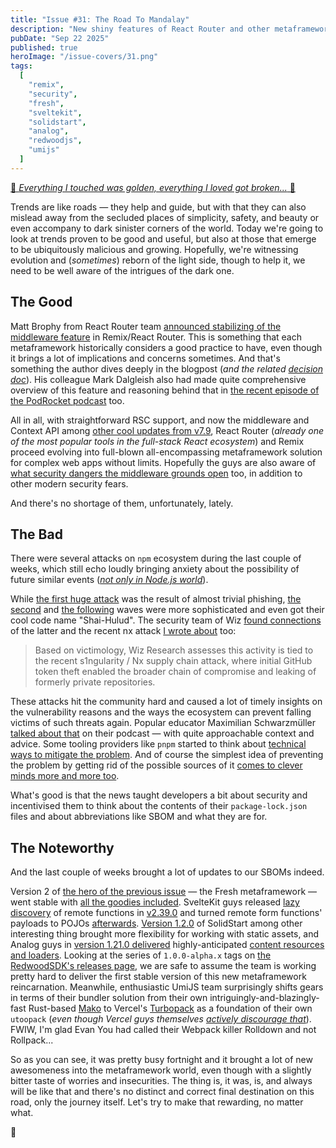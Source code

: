 ```yaml
---
title: "Issue #31: The Road To Mandalay"
description: "New shiny features of React Router and other metaframeworks slightly clouded by sinister security context of the ecosystem."
pubDate: "Sep 22 2025"
published: true
heroImage: "/issue-covers/31.png"
tags:
  [
    "remix",
    "security",
    "fresh",
    "sveltekit",
    "solidstart",
    "analog",
    "redwoodjs",
    "umijs"
  ]
---
```


[🎵 _Everything I touched was golden, everything I loved got broken..._ 🎵](https://www.youtube.com/watch?v=KohurXfPb7s&list=PLYRq_7Yox1jDETeL_YgKUc8DXduCV9jA2&index=32)

Trends are like roads — they help and guide, but with that they can also mislead away from the secluded places of simplicity, safety, and beauty or even accompany to dark sinister corners of the world. Today we're going to look at trends proven to be good and useful, but also at those that emerge to be ubiquitously malicious and growing. Hopefully, we're witnessing evolution and (_sometimes_) reborn of the light side, though to help it, we need to be well aware of the intrigues of the dark one.

## The Good

Matt Brophy from React Router team [announced stabilizing of the middleware feature](https://remix.run/blog/middleware) in Remix/React Router. This is something that each metaframework historically considers a good practice to have, even though it brings a lot of implications and concerns sometimes. And that's something the author dives deeply in the blogpost (_and the related [decision doc](https://github.com/remix-run/react-router/blob/main/decisions/0014-context-middleware.md)_). His colleague Mark Dalgleish also had made quite comprehensive overview of this feature and reasoning behind that in [the recent episode of the PodRocket podcast](https://www.youtube.com/watch?v=gwf8JiatS_Q) too.

All in all, with straightforward RSC support, and now the middleware and Context API among [other cool updates from v7.9](https://github.com/remix-run/react-router/blob/main/CHANGELOG.md#v790), React Router (_already one of the most popular tools in the full-stack React ecosystem_) and Remix proceed evolving into full-blown all-encompassing metaframework solution for complex web apps without limits. Hopefully the guys are also aware of [what security dangers the middleware grounds open](https://metaframe.works/archive/11/#:~:text=The%20previous%20metaframework%20week%20was%20marked%20by%20a%20huge%20scandal%20around%20the%20middleware%20security%20vulnerability%20in%20Next.js.) too, in addition to other modern security fears.

And there's no shortage of them, unfortunately, lately.

## The Bad

There were several attacks on `npm` ecosystem during the last couple of weeks, which still echo loudly bringing anxiety about the possibility of future similar events (_[not only in Node.js world](https://fasterthanli.me/articles/crates-io-phishing-attempt)_).

While [the first huge attack](https://socket.dev/blog/npm-author-qix-compromised-in-major-supply-chain-attack) was the result of almost trivial phishing, [the second](https://socket.dev/blog/tinycolor-supply-chain-attack-affects-40-packages) and [the following](https://socket.dev/blog/ongoing-supply-chain-attack-targets-crowdstrike-npm-packages) waves were more sophisticated and even got their cool code name "Shai-Hulud". The security team of Wiz [found connections](https://www.wiz.io/blog/shai-hulud-npm-supply-chain-attack) of the latter and the recent nx attack [I wrote about](https://metaframe.works/archive/29/#:~:text=Nx%2C%20used%20widely%20for%20full%2Dstack%20and%20cross%2Dplatform%20projects%20based%20on%20variety%20of%20technologies%20including%20metaframeworks%2C%20got%20hacked%20in%20a%20pretty%20inventive%20AI%2Ddriven%20and%20AI%2Denabled%20way) too:

> Based on victimology, Wiz Research assesses this activity is tied to the recent s1ngularity / Nx supply chain attack, where initial GitHub token theft enabled the broader chain of compromise and leaking of formerly private repositories.

These attacks hit the community hard and caused a lot of timely insights on the vulnerability reasons and the ways the ecosystem can prevent falling victims of such threats again. Popular educator Maximilian Schwarzmüller [talked about that](https://code-curiosity-maximilian-schwarzmueller.podigee.io/54-npm-package-attacks) on their podcast — with quite approachable context and advice. Some tooling providers like `pnpm` started to think about [technical ways to mitigate the problem](https://pnpm.io/blog/releases/10.16). And of course the simplest idea of preventing the problem by getting rid of the possible sources of it [comes to clever minds more and more too](https://blog.val.town/gardening-dependencies).

What's good is that the news taught developers a bit about security and incentivised them to think about the contents of their `package-lock.json` files and about abbreviations like SBOM and what they are for.

## The Noteworthy

And the last couple of weeks brought a lot of updates to our SBOMs indeed.

Version 2 of [the hero of the previous issue](<https://metaframe.works/archive/30/#:~:text=after%20dozens%20of%20alpha%20releases%20for%20version%202.0%20Fresh%2C%20one%20of%20the%20most%20performant%20and%20interesting%20(in%20terms%20of%20technology%20choices)%20metaframeworks%2C%20gets%20beta%20status%20for%20v2>) — the Fresh metaframework — went stable with [all the goodies included](https://github.com/denoland/fresh/releases/tag/2.0.0). SvelteKit guys released [lazy discovery](https://github.com/sveltejs/kit/pull/14293) of remote functions in [v2.39.0](https://github.com/sveltejs/kit/releases/tag/%40sveltejs/kit%402.39.0) and turned remote form functions' payloads to POJOs [afterwards](https://github.com/sveltejs/kit/releases/tag/%40sveltejs/kit%402.42.0). [Version 1.2.0](https://github.com/sveltejs/kit/releases/tag/%40sveltejs/kit%402.42.0) of SolidStart among other interesting thing brought more flexibility for working with static assets, and Analog guys in [version 1.21.0 delivered](https://github.com/analogjs/analog/releases/tag/v1.21.0) highly-anticipated [content resources and loaders](https://github.com/analogjs/analog/pull/1874). Looking at the series of `1.0.0-alpha.x` tags on [the RedwoodSDK's releases page](https://github.com/redwoodjs/sdk/releases), we are safe to assume the team is working pretty hard to deliver the first stable version of this new metaframework reincarnation. Meanwhile, enthusiastic UmiJS team surprisingly shifts gears in terms of their bundler solution from their own intriguingly-and-blazingly-fast Rust-based [Mako](https://makojs.dev) to Vercel's [Turbopack](https://nextjs.org/docs/app/api-reference/turbopack) as a foundation of their own `utoopack` (_even though Vercel guys themselves [actively discourage that](https://github.com/utooland/utoo/issues/1872#issuecomment-2878574979)_). FWIW, I'm glad Evan You had called their Webpack killer Rolldown and not Rollpack...

So as you can see, it was pretty busy fortnight and it brought a lot of new awesomeness into the metaframework world, even though with a slightly bitter taste of worries and insecurities. The thing is, it was, is, and always will be like that and there's no distinct and correct final destination on this road, only the journey itself. Let's try to make that rewarding, no matter what.

👋
